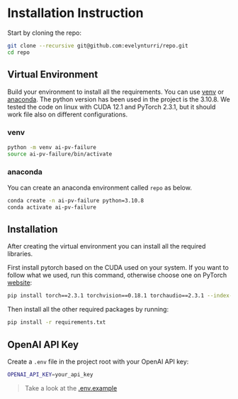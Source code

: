 # Installation Instruction

Start by cloning the repo:
```bash
git clone --recursive git@github.com:evelynturri/repo.git
cd repo
```

## Virtual Environment
Build your environment to install all the requirements. You can use [venv](https://docs.python.org/3/library/venv.html) or [anaconda](https://www.anaconda.com/). 
The python version has been used in the project is the 3.10.8. 
We tested the code on linux with CUDA 12.1 and PyTorch 2.3.1, but it should work file also on different configurations.

### venv

```bash
python -m venv ai-pv-failure
source ai-pv-failure/bin/activate
```
### anaconda

You can create an anaconda environment called `repo` as below.
```bash
conda create -n ai-pv-failure python=3.10.8
conda activate ai-pv-failure
```

## Installation
After creating the virtual environment you can install all the required libraries. 

First install pytorch based on the CUDA used on your system. If you want to follow what we used, run this command, otherwise choose one on PyTorch [website](https://pytorch.org/get-started/previous-versions/):
```bash
pip install torch==2.3.1 torchvision==0.18.1 torchaudio==2.3.1 --index-url https://download.pytorch.org/whl/cu121
```
Then install all the other required packages by running:

```bash
pip install -r requirements.txt
```

## OpenAI API Key
Create a `.env` file in the project root with your OpenAI API key:
```bash
OPENAI_API_KEY=your_api_key
```
> Take a look at the [.env.example](.env.example) 